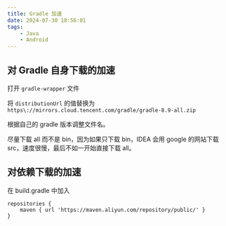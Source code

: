 ```yaml
---
title: Gradle 加速
date: 2024-07-30 18:56:01
tags:
    - Java
    - Android
---
```


## 对 Gradle 自身下载的加速

打开 `gradle-wrapper` 文件

将 `distributionUrl` 的值替换为 `https\://mirrors.cloud.tencent.com/gradle/gradle-8.9-all.zip`

根据自己的 gradle 版本调整文件名。

尽量下载 all 而不是 bin，因为如果只下载 bin，IDEA 会用 google 的网站下载 src，速度很慢，最后不如一开始直接下载 all。

## 对依赖下载的加速

在 build.gradle 中加入
```
repositories {
    maven { url 'https://maven.aliyun.com/repository/public/' }
}
```

